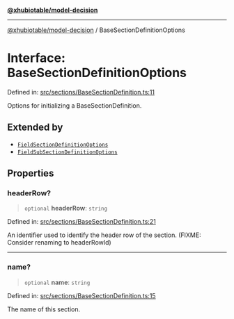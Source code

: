 [**@xhubiotable/model-decision**](../README.md)

***

[@xhubiotable/model-decision](../globals.md) / BaseSectionDefinitionOptions

# Interface: BaseSectionDefinitionOptions

Defined in: [src/sections/BaseSectionDefinition.ts:11](https://github.com/xhubioTable/model-decision/blob/bb86cb17a9e3e1e8be81aea7d412ff6f096a060e/src/sections/BaseSectionDefinition.ts#L11)

Options for initializing a BaseSectionDefinition.

## Extended by

- [`FieldSectionDefinitionOptions`](FieldSectionDefinitionOptions.md)
- [`FieldSubSectionDefinitionOptions`](FieldSubSectionDefinitionOptions.md)

## Properties

### headerRow?

> `optional` **headerRow**: `string`

Defined in: [src/sections/BaseSectionDefinition.ts:21](https://github.com/xhubioTable/model-decision/blob/bb86cb17a9e3e1e8be81aea7d412ff6f096a060e/src/sections/BaseSectionDefinition.ts#L21)

An identifier used to identify the header row of the section.
(FIXME: Consider renaming to headerRowId)

***

### name?

> `optional` **name**: `string`

Defined in: [src/sections/BaseSectionDefinition.ts:15](https://github.com/xhubioTable/model-decision/blob/bb86cb17a9e3e1e8be81aea7d412ff6f096a060e/src/sections/BaseSectionDefinition.ts#L15)

The name of this section.
